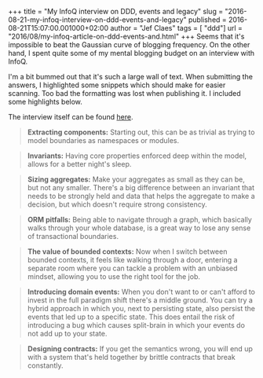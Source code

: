 +++
title = "My InfoQ interview on DDD, events and legacy"
slug = "2016-08-21-my-infoq-interview-on-ddd-events-and-legacy"
published = 2016-08-21T15:07:00.001000+02:00
author = "Jef Claes"
tags = [ "ddd"]
url = "2016/08/my-infoq-article-on-ddd-events-and.html"
+++
Seems that it's impossible to beat the Gaussian curve of blogging
frequency. On the other hand, I spent quite some of my mental blogging
budget on an interview with InfoQ.

I'm a bit bummed out that it's such a large wall of text. When submitting the answers, I highlighted some snippets which should make for easier scanning. Too bad the formatting was lost when publishing it. I included some highlights below.  
  
The interview itself can be found [here](https://www.infoq.com/news/2016/08/software-devs-ddd-drive-business).

> **Extracting components:** Starting out, this can be as trivial as
> trying to model boundaries as namespaces or modules. 

> **Invariants:** Having core properties enforced deep within the model,
> allows for a better night's sleep.

> **Sizing aggregates:** Make your aggregates as small as they can be,
> but not any smaller. There's a big difference between an invariant
> that needs to be strongly held and data that helps the aggregate to
> make a decision, but which doesn't require strong consistency. 

> **ORM pitfalls:** Being able to navigate through a graph, which
> basically walks through your whole database, is a great way to lose
> any sense of transactional boundaries. 

> **The value of bounded contexts:** Now when I switch between bounded
> contexts, it feels like walking through a door, entering a separate
> room where you can tackle a problem with an unbiased mindset, allowing
> you to use the right tool for the job. 

> **Introducing domain events:** When you don't want to or can't afford
> to invest in the full paradigm shift there's a middle ground. You can
> try a hybrid approach in which you, next to persisting state, also
> persist the events that led up to a specific state. This does entail
> the risk of introducing a bug which causes split-brain in which your
> events do not add up to your state.  

> **Designing contracts:** If you get the semantics wrong, you will end
> up with a system that's held together by brittle contracts that break
> constantly.
